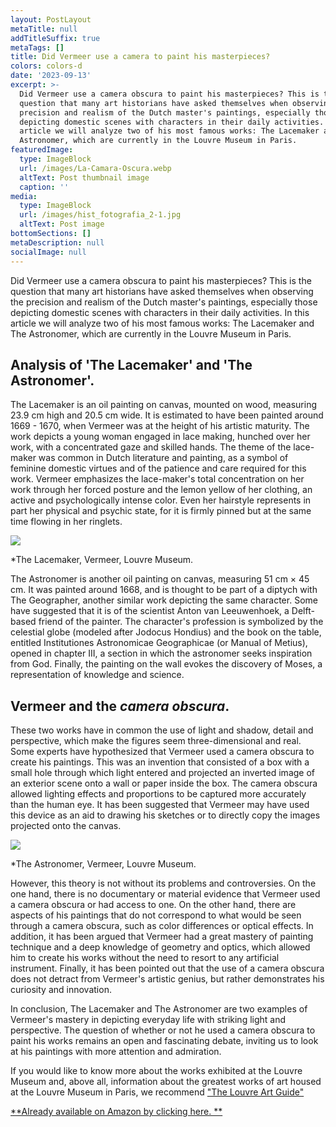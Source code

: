 ```yaml
---
layout: PostLayout
metaTitle: null
addTitleSuffix: true
metaTags: []
title: Did Vermeer use a camera to paint his masterpieces?
colors: colors-d
date: '2023-09-13'
excerpt: >-
  Did Vermeer use a camera obscura to paint his masterpieces? This is the
  question that many art historians have asked themselves when observing the
  precision and realism of the Dutch master's paintings, especially those
  depicting domestic scenes with characters in their daily activities. In this
  article we will analyze two of his most famous works: The Lacemaker and The
  Astronomer, which are currently in the Louvre Museum in Paris.
featuredImage:
  type: ImageBlock
  url: /images/La-Camara-Oscura.webp
  altText: Post thumbnail image
  caption: ''
media:
  type: ImageBlock
  url: /images/hist_fotografia_2-1.jpg
  altText: Post image
bottomSections: []
metaDescription: null
socialImage: null
---
```

Did Vermeer use a camera obscura to paint his masterpieces? This is the question that many art historians have asked themselves when observing the precision and realism of the Dutch master's paintings, especially those depicting domestic scenes with characters in their daily activities. In this article we will analyze two of his most famous works: The Lacemaker and The Astronomer, which are currently in the Louvre Museum in Paris.

## Analysis of 'The Lacemaker' and 'The Astronomer'.

The Lacemaker is an oil painting on canvas, mounted on wood, measuring 23.9 cm high and 20.5 cm wide. It is estimated to have been painted around 1669 - 1670, when Vermeer was at the height of his artistic maturity. The work depicts a young woman engaged in lace making, hunched over her work, with a concentrated gaze and skilled hands. The theme of the lace-maker was common in Dutch literature and painting, as a symbol of feminine domestic virtues and of the patience and care required for this work. Vermeer emphasizes the lace-maker's total concentration on her work through her forced posture and the lemon yellow of her clothing, an active and psychologically intense color. Even her hairstyle represents in part her physical and psychic state, for it is firmly pinned but at the same time flowing in her ringlets.

![](https://arsmagazine.com/wp-content/uploads/2017/06/22.-vermeer_la-dentelliere_louvre-1.jpg)

*The Lacemaker, Vermeer, Louvre Museum.

The Astronomer is another oil painting on canvas, measuring 51 cm × 45 cm. It was painted around 1668, and is thought to be part of a diptych with The Geographer, another similar work depicting the same character. Some have suggested that it is of the scientist Anton van Leeuwenhoek, a Delft-based friend of the painter. The character's profession is symbolized by the celestial globe (modeled after Jodocus Hondius) and the book on the table, entitled Institutiones Astronomicae Geographicae (or Manual of Metius), opened in chapter III, a section in which the astronomer seeks inspiration from God. Finally, the painting on the wall evokes the discovery of Moses, a representation of knowledge and science.

## Vermeer and the *camera obscura*.

These two works have in common the use of light and shadow, detail and perspective, which make the figures seem three-dimensional and real. Some experts have hypothesized that Vermeer used a camera obscura to create his paintings. This was an invention that consisted of a box with a small hole through which light entered and projected an inverted image of an exterior scene onto a wall or paper inside the box. The camera obscura allowed lighting effects and proportions to be captured more accurately than the human eye. It has been suggested that Vermeer may have used this device as an aid to drawing his sketches or to directly copy the images projected onto the canvas.

![](https://upload.wikimedia.org/wikipedia/commons/thumb/1/1d/VERMEER_-_El_astr%C3%B3nomo_%28Museo_del_Louvre%2C_1688%29.jpg/784px-VERMEER_-_El_astr%C3%B3nomo_%28Museo_del_Louvre%2C_1688%29.jpg)

*The Astronomer, Vermeer, Louvre Museum.

However, this theory is not without its problems and controversies. On the one hand, there is no documentary or material evidence that Vermeer used a camera obscura or had access to one. On the other hand, there are aspects of his paintings that do not correspond to what would be seen through a camera obscura, such as color differences or optical effects. In addition, it has been argued that Vermeer had a great mastery of painting technique and a deep knowledge of geometry and optics, which allowed him to create his works without the need to resort to any artificial instrument. Finally, it has been pointed out that the use of a camera obscura does not detract from Vermeer's artistic genius, but rather demonstrates his curiosity and innovation.

In conclusion, The Lacemaker and The Astronomer are two examples of Vermeer's mastery in depicting everyday life with striking light and perspective. The question of whether or not he used a camera obscura to paint his works remains an open and fascinating debate, inviting us to look at his paintings with more attention and admiration.

If you would like to know more about the works exhibited at the Louvre Museum and, above all, information about the greatest works of art housed at the Louvre Museum in Paris, we recommend ["The Louvre Art Guide"](https://www.amazon.es/dp/8418943424/)

[**Already available on Amazon by clicking here. **](https://www.amazon.es/dp/8418943424/)
